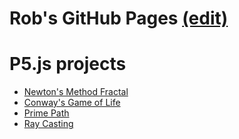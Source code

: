 # Rob's GitHub Pages [(edit)](https://github.com/RobLOlson/roblolson.github.io/edit/main/index.md)

# P5.js projects
* [Newton's Method Fractal](https://roblolson.github.io/Newtons_Method/)
* [Conway's Game of Life](https://roblolson.github.io/GameOfLife/)
* [Prime Path](https://roblolson.github.io/PrimePath/)
* [Ray Casting](https://roblolson.github.io/raycasting/)
